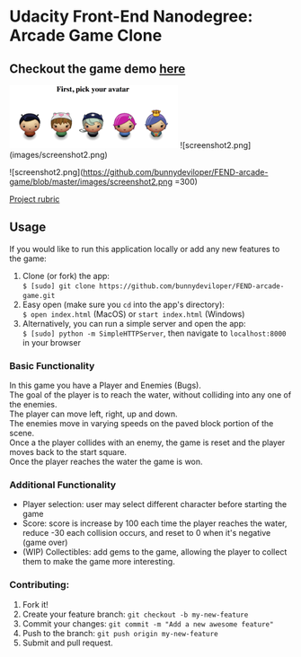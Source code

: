 # Udacity Front-End Nanodegree: Arcade Game Clone

## Checkout the game demo [here](https://bunnydeviloper.github.io/FEND-arcade-game/)
<img src="images/screenshot1.png" alt="screenshot 1" width="300px">
![screenshot2.png](images/screenshot2.png)

![screenshot2.png](https://github.com/bunnydeviloper/FEND-arcade-game/blob/master/images/screenshot2.png =300)

[Project rubric](https://review.udacity.com/#!/projects/2696458597/rubric)

## Usage
If you would like to run this application locally or add any new features to the game:
  1. Clone (or fork) the app:  
    `$ [sudo] git clone https://github.com/bunnydeviloper/FEND-arcade-game.git`
  2. Easy open (make sure you `cd` into the app's directory):  
    `$ open index.html` (MacOS) or `start index.html` (Windows)
  3. Alternatively, you can run a simple server and open the app:  
    `$ [sudo] python -m SimpleHTTPServer`, then navigate to `localhost:8000` in your browser

### Basic Functionality
In this game you have a Player and Enemies (Bugs).  
The goal of the player is to reach the water, without colliding into any one of the enemies.  
The player can move left, right, up and down.  
The enemies move in varying speeds on the paved block portion of the scene.  
Once a the player collides with an enemy, the game is reset and the player moves back to the start square.  
Once the player reaches the water the game is won.  

### Additional Functionality
* Player selection: user may select different character before starting the game
* Score: score is increase by 100 each time the player reaches the water, reduce -30 each collision occurs, and reset to 0 when it's negative (game over)
* (WIP) Collectibles: add gems to the game, allowing the player to collect them to make the game more interesting.

### Contributing:
1. Fork it!
2. Create your feature branch: `git checkout -b my-new-feature`
3. Commit your changes: `git commit -m "Add a new awesome feature"`
4. Push to the branch: `git push origin my-new-feature`
5. Submit and pull request.

